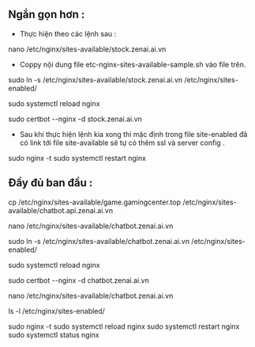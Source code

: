 ## Ngắn gọn hơn : 
- Thực hiện theo các lệnh sau : 

nano /etc/nginx/sites-available/stock.zenai.ai.vn

- Coppy nội dung file etc-nginx-sites-available-sample.sh vào file trên. 

sudo ln -s /etc/nginx/sites-available/stock.zenai.ai.vn /etc/nginx/sites-enabled/

sudo systemctl reload nginx

sudo certbot --nginx -d stock.zenai.ai.vn

- Sau khi thực hiện lệnh kia xong thì mặc định trong file site-enabled đã có link tới file site-available sẽ tự có thêm ssl và server config . 

sudo nginx -t
sudo systemctl restart nginx


## Đầy đủ ban đầu : 
cp /etc/nginx/sites-available/game.gamingcenter.top /etc/nginx/sites-available/chatbot.api.zenai.ai.vn

nano /etc/nginx/sites-available/chatbot.zenai.ai.vn

sudo ln -s /etc/nginx/sites-available/chatbot.zenai.ai.vn /etc/nginx/sites-enabled/

sudo systemctl reload nginx

sudo certbot --nginx -d chatbot.zenai.ai.vn

nano /etc/nginx/sites-available/chatbot.zenai.ai.vn

ls -l /etc/nginx/sites-enabled/

sudo nginx -t
sudo systemctl reload nginx
sudo systemctl restart nginx
sudo systemctl status nginx